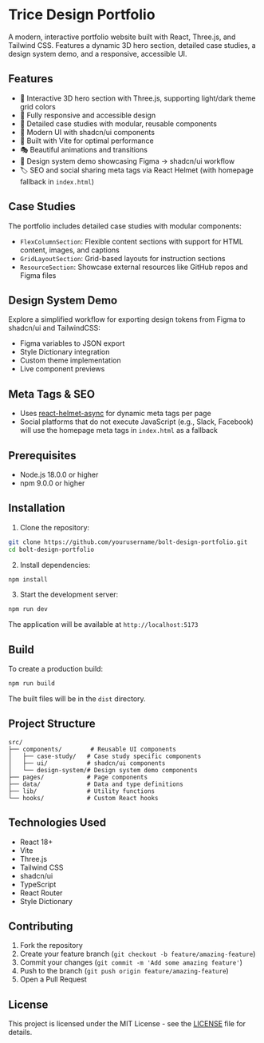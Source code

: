 # Trice Design Portfolio

A modern, interactive portfolio website built with React, Three.js, and Tailwind CSS. Features a dynamic 3D hero section, detailed case studies, a design system demo, and a responsive, accessible UI.

## Features

- 🎨 Interactive 3D hero section with Three.js, supporting light/dark theme grid colors
- 📱 Fully responsive and accessible design
- 💼 Detailed case studies with modular, reusable components
- 🎯 Modern UI with shadcn/ui components
- 🚀 Built with Vite for optimal performance
- 🎭 Beautiful animations and transitions
- 🔄 Design system demo showcasing Figma → shadcn/ui workflow
- 🏷️ SEO and social sharing meta tags via React Helmet (with homepage fallback in `index.html`)

## Case Studies

The portfolio includes detailed case studies with modular components:

- `FlexColumnSection`: Flexible content sections with support for HTML content, images, and captions
- `GridLayoutSection`: Grid-based layouts for instruction sections
- `ResourceSection`: Showcase external resources like GitHub repos and Figma files

## Design System Demo

Explore a simplified workflow for exporting design tokens from Figma to shadcn/ui and TailwindCSS:

- Figma variables to JSON export
- Style Dictionary integration
- Custom theme implementation
- Live component previews

## Meta Tags & SEO

- Uses [react-helmet-async](https://github.com/staylor/react-helmet-async) for dynamic meta tags per page
- Social platforms that do not execute JavaScript (e.g., Slack, Facebook) will use the homepage meta tags in `index.html` as a fallback

## Prerequisites

- Node.js 18.0.0 or higher
- npm 9.0.0 or higher

## Installation

1. Clone the repository:
```bash
git clone https://github.com/yourusername/bolt-design-portfolio.git
cd bolt-design-portfolio
```

2. Install dependencies:
```bash
npm install
```

3. Start the development server:
```bash
npm run dev
```

The application will be available at `http://localhost:5173`

## Build

To create a production build:

```bash
npm run build
```

The built files will be in the `dist` directory.

## Project Structure

```
src/
├── components/        # Reusable UI components
│   ├── case-study/   # Case study specific components
│   ├── ui/           # shadcn/ui components
│   └── design-system/# Design system demo components
├── pages/            # Page components
├── data/             # Data and type definitions
├── lib/              # Utility functions
└── hooks/            # Custom React hooks
```

## Technologies Used

- React 18+
- Vite
- Three.js
- Tailwind CSS
- shadcn/ui
- TypeScript
- React Router
- Style Dictionary

## Contributing

1. Fork the repository
2. Create your feature branch (`git checkout -b feature/amazing-feature`)
3. Commit your changes (`git commit -m 'Add some amazing feature'`)
4. Push to the branch (`git push origin feature/amazing-feature`)
5. Open a Pull Request

## License

This project is licensed under the MIT License - see the [LICENSE](LICENSE) file for details.